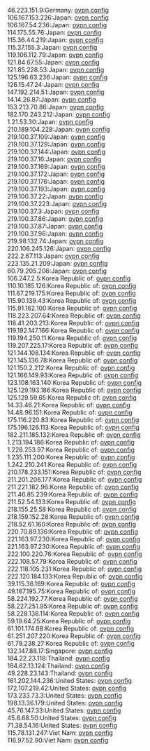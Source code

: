 46.223.151.9:Germany: [ovpn config](vpn/46_223_151_9.ovpn)  
106.167.153.226:Japan: [ovpn config](vpn/106_167_153_226.ovpn)  
106.167.54.236:Japan: [ovpn config](vpn/106_167_54_236.ovpn)  
114.175.55.76:Japan: [ovpn config](vpn/114_175_55_76.ovpn)  
115.36.44.219:Japan: [ovpn config](vpn/115_36_44_219.ovpn)  
115.37.155.3:Japan: [ovpn config](vpn/115_37_155_3.ovpn)  
119.106.112.79:Japan: [ovpn config](vpn/119_106_112_79.ovpn)  
121.84.67.55:Japan: [ovpn config](vpn/121_84_67_55.ovpn)  
121.85.228.53:Japan: [ovpn config](vpn/121_85_228_53.ovpn)  
125.196.63.236:Japan: [ovpn config](vpn/125_196_63_236.ovpn)  
126.15.47.24:Japan: [ovpn config](vpn/126_15_47_24.ovpn)  
147.192.214.51:Japan: [ovpn config](vpn/147_192_214_51.ovpn)  
14.14.26.87:Japan: [ovpn config](vpn/14_14_26_87.ovpn)  
153.213.70.86:Japan: [ovpn config](vpn/153_213_70_86.ovpn)  
182.170.243.212:Japan: [ovpn config](vpn/182_170_243_212.ovpn)  
1.21.53.30:Japan: [ovpn config](vpn/1_21_53_30.ovpn)  
210.189.104.228:Japan: [ovpn config](vpn/210_189_104_228.ovpn)  
219.100.37.109:Japan: [ovpn config](vpn/219_100_37_109.ovpn)  
219.100.37.129:Japan: [ovpn config](vpn/219_100_37_129.ovpn)  
219.100.37.144:Japan: [ovpn config](vpn/219_100_37_144.ovpn)  
219.100.37.16:Japan: [ovpn config](vpn/219_100_37_16.ovpn)  
219.100.37.169:Japan: [ovpn config](vpn/219_100_37_169.ovpn)  
219.100.37.172:Japan: [ovpn config](vpn/219_100_37_172.ovpn)  
219.100.37.176:Japan: [ovpn config](vpn/219_100_37_176.ovpn)  
219.100.37.193:Japan: [ovpn config](vpn/219_100_37_193.ovpn)  
219.100.37.22:Japan: [ovpn config](vpn/219_100_37_22.ovpn)  
219.100.37.223:Japan: [ovpn config](vpn/219_100_37_223.ovpn)  
219.100.37.3:Japan: [ovpn config](vpn/219_100_37_3.ovpn)  
219.100.37.86:Japan: [ovpn config](vpn/219_100_37_86.ovpn)  
219.100.37.87:Japan: [ovpn config](vpn/219_100_37_87.ovpn)  
219.100.37.96:Japan: [ovpn config](vpn/219_100_37_96.ovpn)  
219.98.132.74:Japan: [ovpn config](vpn/219_98_132_74.ovpn)  
220.106.245.126:Japan: [ovpn config](vpn/220_106_245_126.ovpn)  
222.2.67.113:Japan: [ovpn config](vpn/222_2_67_113.ovpn)  
223.135.21.209:Japan: [ovpn config](vpn/223_135_21_209.ovpn)  
60.79.205.206:Japan: [ovpn config](vpn/60_79_205_206.ovpn)  
106.247.2.5:Korea Republic of: [ovpn config](vpn/106_247_2_5.ovpn)  
110.10.185.126:Korea Republic of: [ovpn config](vpn/110_10_185_126.ovpn)  
111.67.219.175:Korea Republic of: [ovpn config](vpn/111_67_219_175.ovpn)  
115.90.139.43:Korea Republic of: [ovpn config](vpn/115_90_139_43.ovpn)  
115.91.162.100:Korea Republic of: [ovpn config](vpn/115_91_162_100.ovpn)  
118.223.207.64:Korea Republic of: [ovpn config](vpn/118_223_207_64.ovpn)  
118.41.203.213:Korea Republic of: [ovpn config](vpn/118_41_203_213.ovpn)  
119.192.147.166:Korea Republic of: [ovpn config](vpn/119_192_147_166.ovpn)  
119.194.250.11:Korea Republic of: [ovpn config](vpn/119_194_250_11.ovpn)  
119.207.225.17:Korea Republic of: [ovpn config](vpn/119_207_225_17.ovpn)  
121.144.108.134:Korea Republic of: [ovpn config](vpn/121_144_108_134.ovpn)  
121.145.136.78:Korea Republic of: [ovpn config](vpn/121_145_136_78.ovpn)  
121.150.2.212:Korea Republic of: [ovpn config](vpn/121_150_2_212.ovpn)  
121.166.149.93:Korea Republic of: [ovpn config](vpn/121_166_149_93.ovpn)  
123.108.163.140:Korea Republic of: [ovpn config](vpn/123_108_163_140.ovpn)  
125.129.193.186:Korea Republic of: [ovpn config](vpn/125_129_193_186.ovpn)  
125.129.59.65:Korea Republic of: [ovpn config](vpn/125_129_59_65.ovpn)  
14.33.46.21:Korea Republic of: [ovpn config](vpn/14_33_46_21.ovpn)  
14.48.96.151:Korea Republic of: [ovpn config](vpn/14_48_96_151.ovpn)  
175.116.220.83:Korea Republic of: [ovpn config](vpn/175_116_220_83.ovpn)  
175.196.126.113:Korea Republic of: [ovpn config](vpn/175_196_126_113.ovpn)  
182.211.185.132:Korea Republic of: [ovpn config](vpn/182_211_185_132.ovpn)  
1.213.194.186:Korea Republic of: [ovpn config](vpn/1_213_194_186.ovpn)  
1.228.253.97:Korea Republic of: [ovpn config](vpn/1_228_253_97.ovpn)  
1.235.111.200:Korea Republic of: [ovpn config](vpn/1_235_111_200.ovpn)  
1.242.210.241:Korea Republic of: [ovpn config](vpn/1_242_210_241.ovpn)  
210.178.233.151:Korea Republic of: [ovpn config](vpn/210_178_233_151.ovpn)  
211.201.206.177:Korea Republic of: [ovpn config](vpn/211_201_206_177.ovpn)  
211.221.182.96:Korea Republic of: [ovpn config](vpn/211_221_182_96.ovpn)  
211.46.85.239:Korea Republic of: [ovpn config](vpn/211_46_85_239.ovpn)  
211.52.54.133:Korea Republic of: [ovpn config](vpn/211_52_54_133.ovpn)  
218.155.25.58:Korea Republic of: [ovpn config](vpn/218_155_25_58.ovpn)  
218.159.152.28:Korea Republic of: [ovpn config](vpn/218_159_152_28.ovpn)  
218.52.61.160:Korea Republic of: [ovpn config](vpn/218_52_61_160.ovpn)  
220.70.89.136:Korea Republic of: [ovpn config](vpn/220_70_89_136.ovpn)  
221.163.97.230:Korea Republic of: [ovpn config](vpn/221_163_97_230.ovpn)  
221.163.97.230:Korea Republic of: [ovpn config](vpn/221_163_97_230.ovpn)  
222.100.220.76:Korea Republic of: [ovpn config](vpn/222_100_220_76.ovpn)  
222.108.57.79:Korea Republic of: [ovpn config](vpn/222_108_57_79.ovpn)  
222.118.105.231:Korea Republic of: [ovpn config](vpn/222_118_105_231.ovpn)  
222.120.184.133:Korea Republic of: [ovpn config](vpn/222_120_184_133.ovpn)  
39.115.36.169:Korea Republic of: [ovpn config](vpn/39_115_36_169.ovpn)  
49.167.195.75:Korea Republic of: [ovpn config](vpn/49_167_195_75.ovpn)  
58.224.192.77:Korea Republic of: [ovpn config](vpn/58_224_192_77.ovpn)  
58.227.251.95:Korea Republic of: [ovpn config](vpn/58_227_251_95.ovpn)  
58.228.138.114:Korea Republic of: [ovpn config](vpn/58_228_138_114.ovpn)  
59.19.64.25:Korea Republic of: [ovpn config](vpn/59_19_64_25.ovpn)  
61.101.174.68:Korea Republic of: [ovpn config](vpn/61_101_174_68.ovpn)  
61.251.207.220:Korea Republic of: [ovpn config](vpn/61_251_207_220.ovpn)  
61.79.238.27:Korea Republic of: [ovpn config](vpn/61_79_238_27.ovpn)  
132.147.88.17:Singapore: [ovpn config](vpn/132_147_88_17.ovpn)  
184.22.23.118:Thailand: [ovpn config](vpn/184_22_23_118.ovpn)  
184.82.13.124:Thailand: [ovpn config](vpn/184_82_13_124.ovpn)  
49.228.23.143:Thailand: [ovpn config](vpn/49_228_23_143.ovpn)  
161.202.144.236:United States: [ovpn config](vpn/161_202_144_236.ovpn)  
172.107.219.42:United States: [ovpn config](vpn/172_107_219_42.ovpn)  
173.233.73.3:United States: [ovpn config](vpn/173_233_73_3.ovpn)  
198.13.36.179:United States: [ovpn config](vpn/198_13_36_179.ovpn)  
45.76.147.33:United States: [ovpn config](vpn/45_76_147_33.ovpn)  
45.8.68.50:United States: [ovpn config](vpn/45_8_68_50.ovpn)  
71.38.54.16:United States: [ovpn config](vpn/71_38_54_16.ovpn)  
115.78.131.247:Viet Nam: [ovpn config](vpn/115_78_131_247.ovpn)  
116.97.52.90:Viet Nam: [ovpn config](vpn/116_97_52_90.ovpn)  
